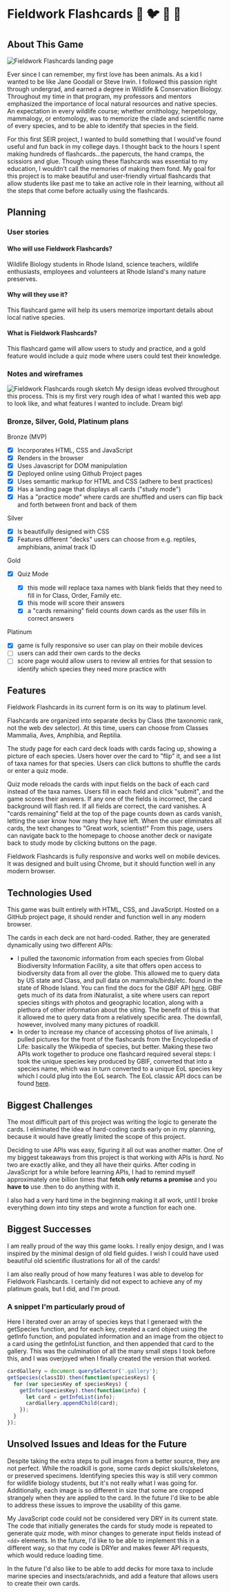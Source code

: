 # Fieldwork Flashcards :bear: :bird: :frog: :snake:

## About This Game

![Fieldwork Flashcards landing page](https://i.imgur.com/0CUAdce.png)

Ever since I can remember, my first love has been animals. As a kid I wanted to be like Jane Goodall or Steve Irwin. I followed this passion right through undergrad, and earned a degree in Wildlife & Conservation Biology. Throughout my time in that program, my professors and mentors emphasized the importance of local natural resources and native species. An expectation in every wildlife course; whether ornithology, herpetology, mammalogy, or entomology, was to memorize the clade and scientific name of every species, and to be able to identify that species in the field.

For this first SEIR project, I wanted to build something that I would've found useful and fun back in my college days. I thought back to the hours I spent making hundreds of flashcards...the papercuts, the hand cramps, the scissiors and glue. Though using these flashcards was essential to my education, I wouldn't call the memories of making them fond. My goal for this project is to make beautiful and user-friendly virtual flashcards that allow students like past me to take an active role in their learning, without all the steps that come before actually using the flashcards.

## Planning

### User stories

#### Who will use Fieldwork Flashcards?

Wildlife Biology students in Rhode Island, science teachers, wildlife enthusiasts, employees and volunteers at Rhode Island's many nature preserves.

#### Why will they use it?

This flashcard game will help its users memorize important details about local native species.

#### What is Fieldwork Flashcards?

This flashcard game will allow users to study and practice, and a gold feature would include a quiz mode where users could test their knowledge.

### Notes and wireframes

![Fieldwork Flashcards rough sketch](https://i.imgur.com/jyyQAAW.jpg)
My design ideas evolved throughout this process. This is my first very rough idea of what I wanted this web app to look like, and what features I wanted to include. Dream big!

### Bronze, Silver, Gold, Platinum plans

Bronze (MVP)

- [x] Incorporates HTML, CSS and JavaScript
- [x] Renders in the browser
- [x] Uses Javascript for DOM manipulation
- [x] Deployed online using Github Project pages
- [x] Uses semantic markup for HTML and CSS (adhere to best practices)
- [x] Has a landing page that displays all cards ("study mode")
- [x] Has a "practice mode" where cards are shuffled and users can flip back and forth between front and back of them

Silver

- [x] Is beautifully designed with CSS
- [x] Features different "decks" users can choose from e.g. reptiles, amphibians, animal track ID

Gold

- [x] Quiz Mode

  - [x] this mode will replace taxa names with blank fields that they need to fill in for Class, Order, Family etc.
  - [x] this mode will score their answers
  - [x] a "cards remaining" field counts down cards as the user fills in correct answers

Platinum

- [x] game is fully responsive so user can play on their mobile devices
- [ ] users can add their own cards to the decks
- [ ] score page would allow users to review all entries for that session to identify which species they need more practice with

## Features

Fieldwork Flashcards in its current form is on its way to platinum level.

Flashcards are organized into separate decks by Class (the taxonomic rank, not the web dev selector). At this time, users can choose from Classes Mammalia, Aves, Amphibia, and Reptilia.

The study page for each card deck loads with cards facing up, showing a picture of each species. Users hover over the card to "flip" it, and see a list of taxa names for that species. Users can click buttons to shuffle the cards or enter a quiz mode.

Quiz mode reloads the cards with input fields on the back of each card instead of the taxa names. Users fill in each field and click "submit", and the game scores their answers. If any one of the fields is incorrect, the card background will flash red. If all fields are correct, the card vanishes. A "cards remaining" field at the top of the page counts down as cards vanish, letting the user know how many they have left. When the user eliminates all cards, the text changes to "Great work, scientist!" From this page, users can navigate back to the homepage to choose another deck or navigate back to study mode by clicking buttons on the page.

Fieldwork Flashcards is fully responsive and works well on mobile devices. It was designed and built using Chrome, but it should function well in any modern browser.

## Technologies Used

This game was built entirely with HTML, CSS, and JavaScript. Hosted on a GitHub project page, it should render and function well in any modern browser.

The cards in each deck are not hard-coded. Rather, they are generated dynamically using two different APIs:

- I pulled the taxonomic information from each species from Global Biodiversity Information Facility, a site that offers open access to biodiversity data from all over the globe. This allowed me to query data by US state and Class, and pull data on mammals/birds/etc. found in the state of Rhode Island. You can find the docs for the GBIF API [here](https://www.gbif.org/developer/summary). GBIF gets much of its data from iNaturalist, a site where users can report species sitings with photos and geographic location, along with a plethora of other information about the siting. The benefit of this is that it allowed me to query data from a relatively specific area. The downfall, however, involved many many pictures of roadkill.
- In order to increase my chance of accessing photos of live animals, I pulled pictures for the front of the flashcards from the Encyclopedia of Life: basically the Wikipedia of species, but better. Making these two APIs work together to produce one flashcard required several steps: I took the unique species key produced by GBIF, converted that into a species name, which was in turn converted to a unique EoL species key which I could plug into the EoL search. The EoL classic API docs can be found [here](https://eol.org/docs/what-is-eol/data-services/classic-apis).

## Biggest Challenges

The most difficult part of this project was writing the logic to generate the cards. I eliminated the idea of hard-coding cards early on in my planning, because it would have greatly limited the scope of this project.

Deciding to use APIs was easy, figuring it all out was another matter. One of my biggest takeaways from this project is that working with APIs is _hard_. No two are exactly alike, and they all have their quirks. After coding in JavaScript for a while before learning APIs, I had to remind myself approximately one billion times that **fetch only returns a promise** and you **have to** use .then to do anything with it.

I also had a very hard time in the beginning making it all work, until I broke everything down into tiny steps and wrote a function for each one.

## Biggest Successes

I am really proud of the way this game looks. I really enjoy design, and I was inspired by the minimal design of old field guides. I wish I could have used beautiful old scientific illustrations for all of the cards!

I am also really proud of how many features I was able to develop for Fieldwork Flashcards. I certainly did not expect to achieve any of my platinum goals, but I did, and I'm proud.

### A snippet I'm particularly proud of

Here I iterated over an array of species keys that I generaed with the getSpecies function, and for each key, created a card object using the getInfo function, and populated information and an image from the object to a card using the getInfoList function, and then appended that card to the gallery. This was the culmination of all the many small steps I took before this, and I was overjoyed when I finally created the version that worked.

```javascript
cardGallery = document.querySelector('.gallery');
getSpecies(classID).then(function(speciesKeys) {
  for (var speciesKey of speciesKeys) {
    getInfo(speciesKey).then(function(info) {
      let card = getInfoList(info);
      cardGallery.appendChild(card);
    });
  }
});
```

## Unsolved Issues and Ideas for the Future

Despite taking the extra steps to pull images from a better source, they are not perfect. While the roadkill is gone, some cards depict skulls/skeletons, or preserved specimens. Identifying species this way is still very common for wildlife biology students, but it's not really what I was going for. Additionally, each image is so different in size that some are cropped strangely when they are applied to the card. In the future I'd like to be able to address these issues to improve the usability of this game.

My JavaScript code could not be considered very DRY in its current state. The code that initially generates the cards for study mode is repeated to generate quiz mode, with minor changes to generate input fields instead of `<dd>` elements. In the future, I'd like to be able to implement this in a different way, so that my code is DRYer and makes fewer API requests, which would reduce loading time.

In the future I'd also like to be able to add decks for more taxa to include marine species and insects/arachnids, and add a feature that allows users to create their own cards.
